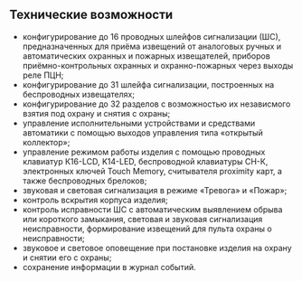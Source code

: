 ## Технические возможности

* конфигурирование до 16 проводных шлейфов сигнализации (ШС), предназначенных для приёма извещений от аналоговых ручных и автоматических охранных и пожарных извещателей, приборов приёмно-контрольных охранных и охранно-пожарных через выходы реле ПЦН;
* конфигурирование до 31 шлейфа сигнализации, построенных на беспроводных извещателях;
* конфигурирование до 32 разделов с возможностью их независмого взятия под охрану и снятия с охраны;
* управление исполнительными устройствами и средствами автоматики с помощью выходов управления типа «открытый коллектор»;
* управление режимом работы изделия с помощью проводных клавиатур К16-LCD, K14-LED, беспроводной клавиатуры СН-К, электронных ключей Touch Memory, считывателя рroximity карт, а также беспроводных брелоков;
* звуковая и световая сигнализация в режиме «Тревога» и «Пожар»;
* контроль вскрытия корпуса изделия;
* контроль исправности ШС с автоматическим выявлением обрыва или короткого замыкания, световая и звуковая сигнализация неисправности, формирование извещений для пульта охраны о неисправности;
* звуковое и световое оповещение при постановке изделия на охрану и снятии его с охраны;
* сохранение информации в журнал событий.
